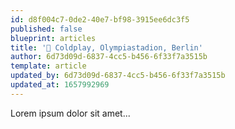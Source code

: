 ```yaml
---
id: d8f004c7-0de2-40e7-bf98-3915ee6dc3f5
published: false
blueprint: articles
title: '🌈 Coldplay, Olympiastadion, Berlin'
author: 6d73d09d-6837-4cc5-b456-6f33f7a3515b
template: article
updated_by: 6d73d09d-6837-4cc5-b456-6f33f7a3515b
updated_at: 1657992969
---
```

Lorem ipsum dolor sit amet...